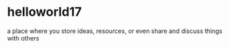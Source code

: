 # helloworld17
a place where you store ideas, resources, or even share and discuss things with others
